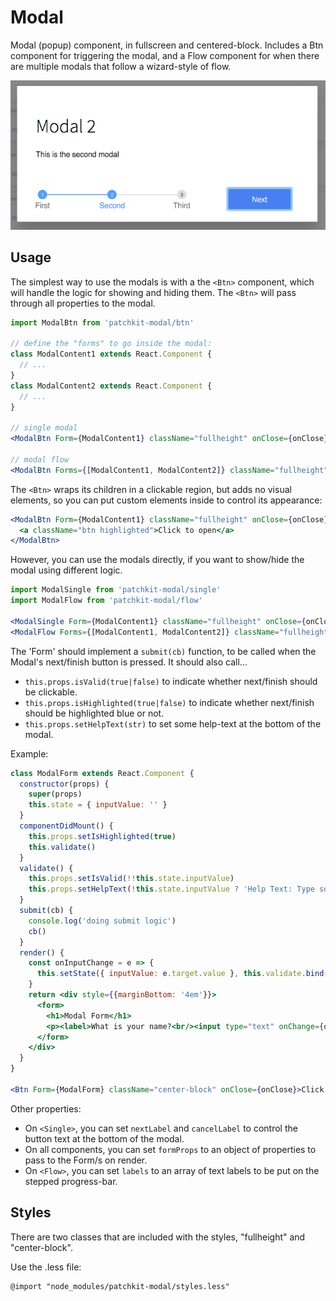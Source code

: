 # Modal

Modal (popup) component, in fullscreen and centered-block.
Includes a Btn component for triggering the modal, and a Flow component for when there are multiple modals that follow a wizard-style of flow.

![screenshot.png](screenshot.png)

## Usage

The simplest way to use the modals is with a the `<Btn>` component, which will handle the logic for showing and hiding them.
The `<Btn>` will pass through all properties to the modal.

```jsx
import ModalBtn from 'patchkit-modal/btn'

// define the "forms" to go inside the modal:
class ModalContent1 extends React.Component {
  // ...
}
class ModalContent2 extends React.Component {
  // ...
}

// single modal
<ModalBtn Form={ModalContent1} className="fullheight" onClose={onClose}>Click to open</ModalBtn>

// modal flow
<ModalBtn Forms={[ModalContent1, ModalContent2]} className="fullheight" onClose={onClose}>Click to open</ModalBtn>
```

The `<Btn>` wraps its children in a clickable region, but adds no visual elements, so you can put custom elements inside to control its appearance:

```jsx
<ModalBtn Form={ModalContent1} className="fullheight" onClose={onClose}>
  <a className="btn highlighted">Click to open</a>
</ModalBtn>
```

However, you can use the modals directly, if you want to show/hide the modal using different logic.

```jsx
import ModalSingle from 'patchkit-modal/single'
import ModalFlow from 'patchkit-modal/flow'

<ModalSingle Form={ModalContent1} className="fullheight" onClose={onClose} isOpen={true|false} />
<ModalFlow Forms={[ModalContent1, ModalContent2]} className="fullheight" onClose={onClose} isOpen={true|false} />
```

The 'Form' should implement a `submit(cb)` function, to be called when the Modal's next/finish button is pressed.
It should also call...

 - `this.props.isValid(true|false)` to indicate whether next/finish should be clickable.
 - `this.props.isHighlighted(true|false)` to indicate whether next/finish should be highlighted blue or not.
 - `this.props.setHelpText(str)` to set some help-text at the bottom of the modal.

Example:

```jsx
class ModalForm extends React.Component {
  constructor(props) {
    super(props)
    this.state = { inputValue: '' }
  }
  componentDidMount() {
    this.props.setIsHighlighted(true)
    this.validate()
  }
  validate() {
    this.props.setIsValid(!!this.state.inputValue)
    this.props.setHelpText(!this.state.inputValue ? 'Help Text: Type some text to make the form valid' : 'Help Text: You can now press Finish!')
  }
  submit(cb) {
    console.log('doing submit logic')
    cb()
  }
  render() {
    const onInputChange = e => {
      this.setState({ inputValue: e.target.value }, this.validate.bind(this))
    }
    return <div style={{marginBottom: '4em'}}>
      <form>
        <h1>Modal Form</h1>
        <p><label>What is your name?<br/><input type="text" onChange={onInputChange} value={this.state.inputValue} /></label></p>
      </form>
    </div>
  }
}

<Btn Form={ModalForm} className="center-block" onClose={onClose}>Click to open</Btn>
```

Other properties:

 - On `<Single>`, you can set `nextLabel` and `cancelLabel` to control the button text at the bottom of the modal.
 - On all components, you can set `formProps` to an object of properties to pass to the Form/s on render.
 - On `<Flow>`, you can set `labels` to an array of text labels to be put on the stepped progress-bar.

## Styles

There are two classes that are included with the styles, "fullheight" and "center-block".

Use the .less file:

```less
@import "node_modules/patchkit-modal/styles.less"
```